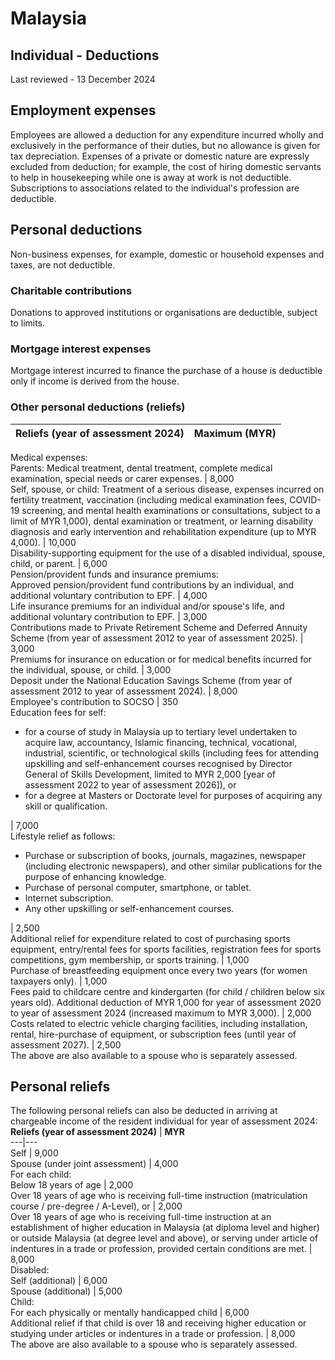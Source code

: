 # Malaysia
## Individual - Deductions
Last reviewed - 13 December 2024
## Employment expenses
Employees are allowed a deduction for any expenditure incurred wholly and exclusively in the performance of their duties, but no allowance is given for tax depreciation. Expenses of a private or domestic nature are expressly excluded from deduction; for example, the cost of hiring domestic servants to help in housekeeping while one is away at work is not deductible.
Subscriptions to associations related to the individual's profession are deductible.
## Personal deductions
Non-business expenses, for example, domestic or household expenses and taxes, are not deductible.
### Charitable contributions
Donations to approved institutions or organisations are deductible, subject to limits. 
### Mortgage interest expenses
Mortgage interest incurred to finance the purchase of a house is deductible only if income is derived from the house.
### Other personal deductions (reliefs)
Reliefs (year of assessment 2024) | Maximum (MYR)  
---|---  
Medical expenses:  
Parents: Medical treatment, dental treatment, complete medical examination, special needs or carer expenses. | 8,000  
Self, spouse, or child: Treatment of a serious disease, expenses incurred on fertility treatment, vaccination (including medical examination fees, COVID-19 screening, and mental health examinations or consultations, subject to a limit of MYR 1,000), dental examination or treatment, or learning disability diagnosis and early intervention and rehabilitation expenditure (up to MYR 4,000). | 10,000  
Disability-supporting equipment for the use of a disabled individual, spouse, child, or parent. | 6,000  
Pension/provident funds and insurance premiums:  
Approved pension/provident fund contributions by an individual, and additional voluntary contribution to EPF. | 4,000  
Life insurance premiums for an individual and/or spouse's life, and additional voluntary contribution to EPF. | 3,000  
Contributions made to Private Retirement Scheme and Deferred Annuity Scheme (from year of assessment 2012 to year of assessment 2025). | 3,000  
Premiums for insurance on education or for medical benefits incurred for the individual, spouse, or child. | 3,000  
Deposit under the National Education Savings Scheme (from year of assessment 2012 to year of assessment 2024). | 8,000  
Employee's contribution to SOCSO | 350  
Education fees for self: 
  * for a course of study in Malaysia up to tertiary level undertaken to acquire law, accountancy, Islamic financing, technical, vocational, industrial, scientific, or technological skills (including fees for attending upskilling and self-enhancement courses recognised by Director General of Skills Development, limited to MYR 2,000 [year of assessment 2022 to year of assessment 2026]), or
  * for a degree at Masters or Doctorate level for purposes of acquiring any skill or qualification.

| 7,000   
Lifestyle relief as follows: 
  * Purchase or subscription of books, journals, magazines, newspaper (including electronic newspapers), and other similar publications for the purpose of enhancing knowledge.
  * Purchase of personal computer, smartphone, or tablet.
  * Internet subscription.
  * Any other upskilling or self-enhancement courses.

| 2,500  
Additional relief for expenditure related to cost of purchasing sports equipment, entry/rental fees for sports facilities, registration fees for sports competitions, gym membership, or sports training. | 1,000  
Purchase of breastfeeding equipment once every two years (for women taxpayers only). | 1,000  
Fees paid to childcare centre and kindergarten (for child / children below six years old). Additional deduction of MYR 1,000 for year of assessment 2020 to year of assessment 2024 (increased maximum to MYR 3,000). | 2,000  
Costs related to electric vehicle charging facilities, including installation, rental, hire-purchase of equipment, or subscription fees (until year of assessment 2027). | 2,500  
The above are also available to a spouse who is separately assessed.
## Personal reliefs
The following personal reliefs can also be deducted in arriving at chargeable income of the resident individual for year of assessment 2024:
**Reliefs (year of assessment 2024)** | **MYR**  
---|---  
Self | 9,000  
Spouse (under joint assessment) | 4,000  
For each child:  
Below 18 years of age | 2,000  
Over 18 years of age who is receiving full-time instruction (matriculation course / pre-degree / A-Level), or | 2,000  
Over 18 years of age who is receiving full-time instruction at an establishment of higher education in Malaysia (at diploma level and higher) or outside Malaysia (at degree level and above), or serving under article of indentures in a trade or profession, provided certain conditions are met. | 8,000  
Disabled:  
Self (additional) | 6,000  
Spouse (additional) | 5,000  
Child:  
For each physically or mentally handicapped child | 6,000  
Additional relief if that child is over 18 and receiving higher education or studying under articles or indentures in a trade or profession. | 8,000  
The above are also available to a spouse who is separately assessed.

